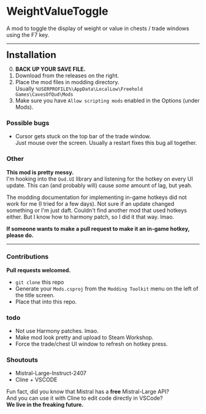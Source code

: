 # WeightValueToggle

A mod to toggle the display of weight or value in chests / trade windows using the F7 key.

--- 

<div style="font-size: 24px; font-weight: bold;">Installation</div>

0. **BACK UP YOUR SAVE FILE.**
1. Download from the releases on the right.
2. Place the mod files in modding directory.  
Usually `%USERPROFILE%\AppData\LocalLow\Freehold Games\CavesOfQud\Mods`
3. Make sure you have `Allow scripting mods` enabled in the Options (under Mods).


<h3>Possible bugs</h3>

- Cursor gets stuck on the top bar of the trade window.  
Just mouse over the screen. Usually a restart fixes this bug all together.


<h3>Other</h3>

**This mod is pretty messy.**  
I'm hooking into the `Qud.UI` library and listening for the hotkey on every UI update. This can (and probably will) cause *some* amount of lag, but yeah.

The modding documentation for implementing in-game hotkeys did not work for me (I tried for a few days). Not sure if an update changed something or I'm just daft. Couldn't find another mod that used hotkeys either. But I know how to harmony patch, so I did it that way. lmao.

**If someone wants to make a pull request to make it an in-game hotkey, please do.**

---


<h3>Contributions</h3>

**Pull requests welcomed.**  
- `git clone` this repo
- Generate your `Mods.csproj` from the `Modding Toolkit` menu on the left of the title screen.
- Place that into this repo.


<h3>todo</h3>

- Not use Harmony patches. lmao.
- Make mod look pretty and upload to Steam Workshop.
- Force the trade/chest UI window to refresh on hotkey press.


<h3>Shoutouts</h3>

- Mistral-Large-Instruct-2407
- Cline + VSCODE  

Fun fact, did you know that Mistral has a **free** Mistral-Large API?  
And you can use it with Cline to edit code directly in VSCode?  
**We live in the freaking future.**
